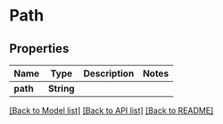 # Path

## Properties

Name | Type | Description | Notes
------------ | ------------- | ------------- | -------------
**path** | **String** |  | 

[[Back to Model list]](../#documentation-for-models) [[Back to API list]](../#documentation-for-api-endpoints) [[Back to README]](../)


